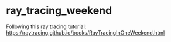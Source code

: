# ray_tracing_weekend
Following this ray tracing tutorial: https://raytracing.github.io/books/RayTracingInOneWeekend.html
